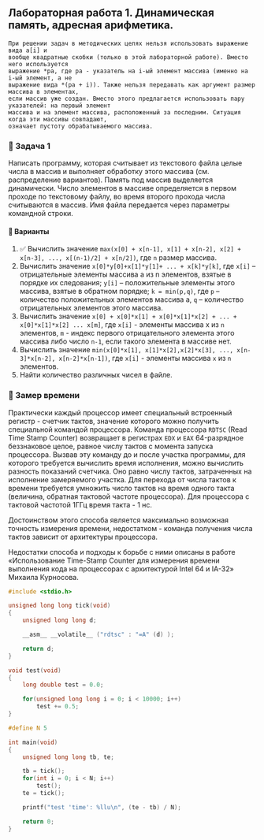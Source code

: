 ## Лабораторная работа 1. Динамическая память, адресная арифметика.

    При решении задач в методических целях нельзя использовать выражение вида a[i] и 
    вообще квадратные скобки (только в этой лабораторной работе). Вместо него используется 
    выражение *pa, где pa - указатель на i-ый элемент массива (именно на i-ый элемент, а не 
    выражение вида *(pa + i)). Также нельзя передавать как аргумент размер массива в элементах, 
    если массив уже создан. Вместо этого предлагается использовать пару указателей: на первый элемент 
    массива и на элемент массива, расположенный за последним. Ситуация когда эти массивы совпадают, 
    означает пустоту обрабатываемого массива.
   
### :red_circle: Задача 1 

Написать программу, которая считывает из текстового файла целые числа в массив и выполняет обработку этого массива (см. распределение вариантов).
Память под массив выделяется динамически. Число элементов в массиве определяется в первом проходе по текстовому файлу, во время второго прохода числа считываются в массив.
Имя файла передается через параметры командной строки.

#### :large_blue_diamond: Варианты
 
1. :white_check_mark: Вычислить значение `max(x[0] + x[n-1], x[1] + x[n-2], x[2] + x[n-3], ..., x[(n-1)/2] + x[n/2])`, где `n` размер массива.
2. Вычислить значение `x[0]*y[0]+x[1]*y[1]+ ... + x[k]*y[k]`, где `x[i]` – отрицательные элементы массива a из n элементов, взятые в порядке их следования; `y[i]` – положительные элементы этого массива, взятые в обратном порядке; `k = min(p,q)`, где `p` – количество положительных элементов массива a, `q` – количество отрицательных элементов этого массива.
3. Вычислить значение `x[0] + x[0]*x[1] + x[0]*x[1]*x[2] + ... + x[0]*x[1]*x[2] ... x[m]`, где `x[i]` - элементы массива x из `n` элементов, `m` - индекс первого отрицательного элемента этого массива либо число `n-1`, если такого элемента в массиве нет.
4. Вычислить значение `min(x[0]*x[1], x[1]*x[2],x[2]*x[3], ..., x[n-3]*x[n-2], x[n-2]*x[n-1])`, где `x[i]` - элементы массива `x` из `n` элементов.
5. Найти количество различных чисел в файле.

### :red_circle: Замер времени 

Практически каждый процессор имеет специальный встроенный регистр - счетчик тактов, значение которого можно получить специальной командой процессора. Команда процессора `RDTSC` (Read Time Stamp Counter) возвращает в регистрах `EDX` и `EAX` 64-разрядное беззнаковое целое, равное числу тактов с момента запуска процессора. Вызвав эту команду до и после участка программы, для которого требуется вычислить время исполнения, можно вычислить разность показаний счетчика. Оно равно числу тактов, затраченных на исполнение замеряемого участка. Для перехода от числа тактов к времени требуется умножить число тактов на время одного такта (величина, обратная тактовой частоте процессора). Для процессора с тактовой частотой 1ГГц время такта - 1 нс.

Достоинством этого способа является максимально возможная точность измерения времени, недостатком - команда получения числа тактов зависит от архитектуры процессора.

Недостатки способа и подходы к борьбе с ними описаны в работе «Использование Time-Stamp Counter для измерения времени выполнения кода на процессорах с архитектурой Intel 64 и IA-32» Михаила Курносова.

```c
#include <stdio.h>

unsigned long long tick(void)
{
    unsigned long long d;

    __asm__ __volatile__ ("rdtsc" : "=A" (d) );

    return d;
}

void test(void)
{
    long double test = 0.0;

    for(unsigned long long i = 0; i < 10000; i++)
        test += 0.5;
}

#define N 5

int main(void)
{
    unsigned long long tb, te;

    tb = tick();
    for(int i = 0; i < N; i++)
        test();
    te = tick();

    printf("test 'time': %llu\n", (te - tb) / N);

    return 0;
}
```
